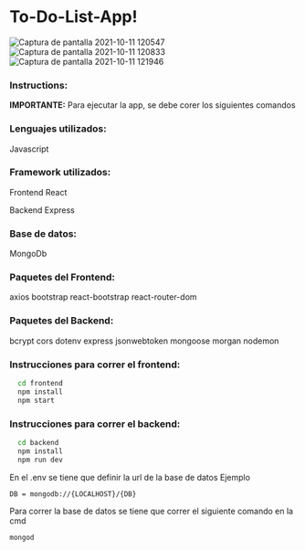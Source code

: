 # To-Do-List-App!

![Captura de pantalla 2021-10-11 120547](https://user-images.githubusercontent.com/71783387/136816786-929acb4c-e880-4503-983b-e494ccf45333.png)
![Captura de pantalla 2021-10-11 120833](https://user-images.githubusercontent.com/71783387/136816813-97ccb021-3239-4c57-9098-332ad946509b.png)
![Captura de pantalla 2021-10-11 121946](https://user-images.githubusercontent.com/71783387/136816831-4fd2111b-9362-4283-99bb-4aacb82baf05.png)


<div>
<!--     <img  height = "600" src='https://user-images.githubusercontent.com/71783387/135901086-b00db2ec-8bae-4674-af55-a6ba811e519f.png'>
    </img> -->
</div>
            
### Instructions: 
**IMPORTANTE:** Para ejecutar la app, se debe corer los siguientes comandos

### Lenguajes utilizados: 
Javascript

### Framework utilizados: 
Frontend 
React

Backend
Express

### Base de datos: 
MongoDb

### Paquetes del Frontend: 
axios
bootstrap
react-bootstrap
react-router-dom

### Paquetes del Backend: 
bcrypt
cors
dotenv
express
jsonwebtoken
mongoose
morgan
nodemon

### Instrucciones para correr el frontend: 
```bash
  cd frontend
  npm install
  npm start
```
### Instrucciones para correr el backend: 
```bash
  cd backend
  npm install
  npm run dev
```
En el .env se tiene que definir la url de la base de datos
Ejemplo

```bash
DB = mongodb://{LOCALHOST}/{DB}
```
Para correr la base de datos
se tiene que correr el siguiente comando en la cmd
```bash
mongod
